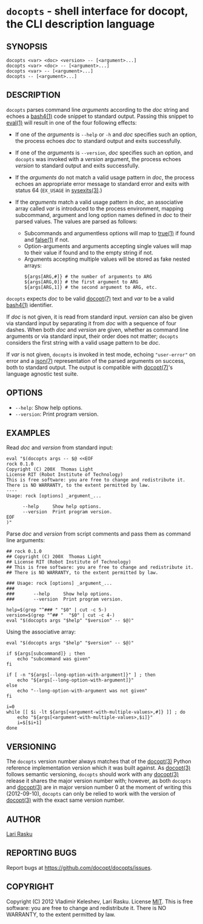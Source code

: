 # `docopts` - shell interface for docopt, the CLI description language

## SYNOPSIS

    docopts <var> <doc> <version> -- [<argument>...]
    docopts <var> <doc> -- [<argument>...]
    docopts <var> -- [<argument>...]
    docopts -- [<argument>...]

## DESCRIPTION

`docopts` parses command line _arguments_ according to the _doc_ string and
echoes a [bash4(1)][] code snippet to standard output.  Passing this snippet to
[eval(1)][] will result in one of the four following effects:

- If one of the _arguments_ is `--help` or `-h` and _doc_ specifies such
  an option, the process echoes _doc_ to standard output and exits successfully.
- If one of the _arguments_ is `--version`, _doc_ specifies such an option,
  and `docopts` was invoked with a _version_ argument, the process echoes
  _version_ to standard output and exits successfully.
- If the _arguments_ do not match a valid usage pattern in _doc_, the process
  echoes an appropriate error message to standard error and exits with status
  64 (`EX_USAGE` in [sysexits(3)][].)
- If the _arguments_ match a valid usage pattern in _doc_, an associative
  array called _var_ is introduced to the process environment, mapping
  subcommand, argument and long option names defined in _doc_ to their
  parsed values.  The values are parsed as follows:
  
  - Subcommands and argumentless options will map to [true(1)][] if
    found and [false(1)][] if not.
  - Option-arguments and arguments accepting single values will map to
    their value if found and to the empty string if not.
  - Arguments accepting multiple values will be stored as fake nested arrays:
    ```
    ${args[ARG,#]} # the number of arguments to ARG  
    ${args[ARG,0]} # the first argument to ARG  
    ${args[ARG,1]} # the second argument to ARG, etc.  
    ```

`docopts` expects _doc_ to be valid [docopt(7)][] text and _var_ to be a valid
[bash4(1)][] identifier.

If _doc_ is not given, it is read from standard input.  _version_ can also be
given via standard input by separating it from _doc_ with a sequence of four
dashes.  When both _doc_ and _version_ are given, whether as command line
arguments or via standard input, their order does not matter; `docopts`
considers the first string with a valid usage pattern to be _doc_.

If _var_ is not given, `docopts` is invoked in test mode, echoing
`"user-error"` on error and a [json(7)][] representation of the parsed
arguments on success, both to standard output.  The output is compatible
with [docopt(7)][]'s language agnostic test suite.

## OPTIONS

* `--help`:
  Show help options.
* `--version`:
  Print program version.

## EXAMPLES

Read _doc_ and _version_ from standard input:

    eval "$(docopts args -- $@ <<EOF
    rock 0.1.0
    Copyright (C) 200X  Thomas Light
    License RIT (Robot Institute of Technology)
    This is free software: you are free to change and redistribute it.
    There is NO WARRANTY, to the extent permitted by law.
    ----
    Usage: rock [options] _argument_...
    
          --help     Show help options.
          --version  Print program version.
    EOF
    )"

Parse _doc_ and _version_ from script comments and pass them as command line
arguments:

    ## rock 0.1.0
    ## Copyright (C) 200X  Thomas Light
    ## License RIT (Robot Institute of Technology)
    ## This is free software: you are free to change and redistribute it.
    ## There is NO WARRANTY, to the extent permitted by law.
    
    ### Usage: rock [options] _argument_...
    ### 
    ###       --help     Show help options.
    ###       --version  Print program version.
    
    help=$(grep "^### " "$0" | cut -c 5-)
    version=$(grep "^## "  "$0" | cut -c 4-)
    eval "$(docopts args "$help" "$version" -- $@)"

Using the associative array:

    eval "$(docopts args "$help" "$version" -- $@)"
    
    if ${args[subcommand]} ; then
        echo "subcommand was given"
    fi
    
    if [ -n "${args[--long-option-with-argument]}" ] ; then
        echo "${args[--long-option-with-argument]}"
    else
        echo "--long-option-with-argument was not given"
    fi
    
    i=0
    while [[ $i -lt ${args[<argument-with-multiple-values>,#]} ]] ; do
        echo "${args[<argument-with-multiple-values>,$i]}"
        i=$[$i+1]
    done

## VERSIONING

The `docopts` version number always matches that of the [docopt(3)][] Python
reference implementation version which it was built against.  As [docopt(3)][]
follows semantic versioning, `docopts` should work with any [docopt(3)][]
release it shares the major version number with; however, as both `docopts` and
[docopt(3)][] are in major version number 0 at the moment of writing this
(2012-09-10), `docopts` can only be relied to work with the version of
[docopt(3)][] with the exact same version number.

## AUTHOR

[Lari Rasku](mailto:raskug@lavabit.com)

## REPORTING BUGS

Report bugs at <https://github.com/docopt/docopts/issues>.

## COPYRIGHT

Copyright (C) 2012 Vladimir Keleshev, Lari Rasku.
License [MIT](http://opensource.org/licenses/MIT).
This is free software: you are free to change and redistribute it.
There is NO WARRANTY, to the extent permitted by law.

[bash4(1)]:    http://tldp.org/LDP/abs/html/bashver4.html
[docopt(3)]:   https://github.com/docopt/docopt
[docopt(7)]:   http://docopt.org
[json(7)]:     http://json.org
[sysexits(3)]: http://man.cx/sysexits
[eval(1)]:     http://man.cx/eval
[true(1)]:     http://man.cx/true
[false(1)]:    http://man.cx/false

